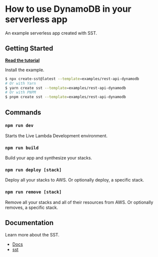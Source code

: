 # How to use DynamoDB in your serverless app

An example serverless app created with SST.

## Getting Started

[**Read the tutorial**](https://sst.dev/examples/how-to-use-dynamodb-in-your-serverless-app.html)

Install the example.

```bash
$ npx create-sst@latest --template=examples/rest-api-dynamodb
# Or with Yarn
$ yarn create sst --template=examples/rest-api-dynamodb
# Or with PNPM
$ pnpm create sst --template=examples/rest-api-dynamodb
```

## Commands

### `npm run dev`

Starts the Live Lambda Development environment.

### `npm run build`

Build your app and synthesize your stacks.

### `npm run deploy [stack]`

Deploy all your stacks to AWS. Or optionally deploy, a specific stack.

### `npm run remove [stack]`

Remove all your stacks and all of their resources from AWS. Or optionally removes, a specific stack.

## Documentation

Learn more about the SST.

- [Docs](https://docs.sst.dev/)
- [sst](https://docs.sst.dev/packages/sst)
